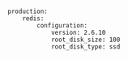 <!-- usedin: [ _includes/_inlines/Deployment/common/building-a-manifest-file/building-a-manifest-file_redis-v1.md] -->

```

production:
    redis:
        configuration:
            version: 2.6.10
            root_disk_size: 100
            root_disk_type: ssd

```
